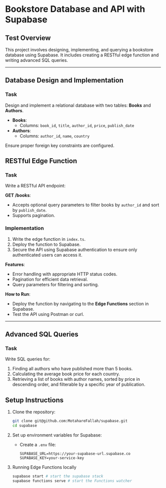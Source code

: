 # Bookstore Database and API with Supabase

## Test Overview
This project involves designing, implementing, and querying a bookstore database using Supabase. It includes creating a RESTful edge function and writing advanced SQL queries.

---

## Database Design and Implementation

### Task
Design and implement a relational database with two tables: **Books** and **Authors**.

- **Books**:
  - Columns: `book_id`, `title`, `author_id`, `price`, `publish_date`
- **Authors**:
  - Columns: `author_id`, `name`, `country`

Ensure proper foreign key constraints are configured.

## RESTful Edge Function

### Task
Write a RESTful API endpoint:

**GET /books**:
- Accepts optional query parameters to filter books by `author_id` and sort by `publish_date`.
- Supports pagination.

### Implementation
1. Write the edge function in `index.ts`.
2. Deploy the function to Supabase.
3. Secure the API using Supabase authentication to ensure only authenticated users can access it.

**Features**:
- Error handling with appropriate HTTP status codes.
- Pagination for efficient data retrieval.
- Query parameters for filtering and sorting.

**How to Run**:
- Deploy the function by navigating to the **Edge Functions** section in Supabase.
- Test the API using Postman or curl.

---

## Advanced SQL Queries

### Task
Write SQL queries for:
1. Finding all authors who have published more than 5 books.
2. Calculating the average book price for each country.
3. Retrieving a list of books with author names, sorted by price in descending order, and filterable by a specific year of publication.


## Setup Instructions

1. Clone the repository:
   ```bash
   git clone git@github.com:MotahareFallah/supabase.git
   cd supabase
   ```

2. Set up environment variables for Supabase:
   - Create a `.env` file:
     ```env
     SUPABASE_URL=https://your-supabase-url.supabase.co
     SUPABASE_KEY=your-service-key
     ```

3. Running Edge Functions locally
    ```bash
    supabase start # start the supabase stack
    supabase functions serve # start the Functions watcher
    ```
